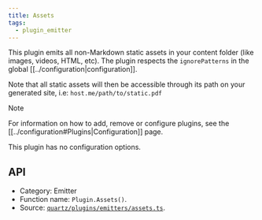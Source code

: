```yaml
---
title: Assets
tags:
  - plugin_emitter
---
```


This plugin emits all non-Markdown static assets in your content folder (like images, videos, HTML, etc). The plugin respects the `ignorePatterns` in the global [[../configuration|configuration]].

Note that all static assets will then be accessible through its path on your generated site, i.e: `host.me/path/to/static.pdf`

> [!note]
> For information on how to add, remove or configure plugins, see the [[../configuration#Plugins|Configuration]] page.

This plugin has no configuration options.

## API

- Category: Emitter
- Function name: `Plugin.Assets()`.
- Source: [`quartz/plugins/emitters/assets.ts`](https://github.com/jackyzha0/quartz/blob/v4/quartz/plugins/emitters/assets.ts).
